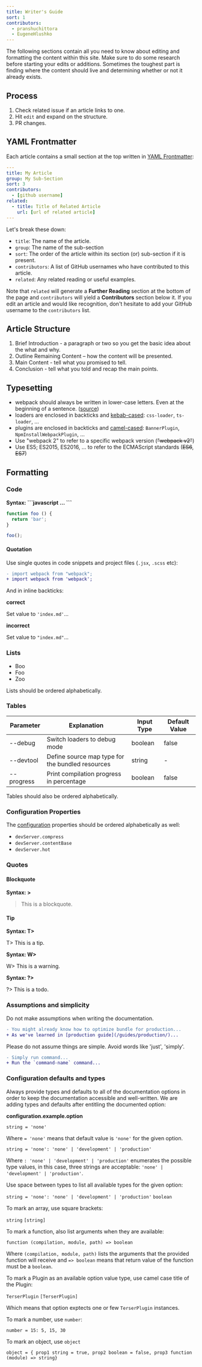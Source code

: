 ```yaml
---
title: Writer's Guide
sort: 1
contributors:
  - pranshuchittora
  - EugeneHlushko
---
```


The following sections contain all you need to know about editing and formatting the content within this site. Make sure to do some research before starting your edits or additions. Sometimes the toughest part is finding where the content should live and determining whether or not it already exists.


## Process

1. Check related issue if an article links to one.
2. Hit `edit` and expand on the structure.
3. PR changes.


## YAML Frontmatter

Each article contains a small section at the top written in [YAML Frontmatter](https://jekyllrb.com/docs/frontmatter/):

``` yaml
---
title: My Article
group: My Sub-Section
sort: 3
contributors:
  - [github username]
related:
  - title: Title of Related Article
    url: [url of related article]
---
```

Let's break these down:

- `title`: The name of the article.
- `group`: The name of the sub-section
- `sort`: The order of the article within its section (or) sub-section if it is present.
- `contributors`: A list of GitHub usernames who have contributed to this article.
- `related`: Any related reading or useful examples.

Note that `related` will generate a __Further Reading__ section at the bottom of the page and `contributors` will yield a __Contributors__ section below it. If you edit an article and would like recognition, don't hesitate to add your GitHub username to the `contributors` list.


## Article Structure

1. Brief Introduction - a paragraph or two so you get the basic idea about the what and why.
2. Outline Remaining Content – how the content will be presented.
3. Main Content - tell what you promised to tell.
4. Conclusion - tell what you told and recap the main points.


## Typesetting

- webpack should always be written in lower-case letters. Even at the beginning of a sentence. ([source](https://github.com/webpack/media#name))
- loaders are enclosed in backticks and [kebab-cased](https://en.wikipedia.org/w/index.php?title=Kebab_case): `css-loader`, `ts-loader`, …
- plugins are enclosed in backticks and [camel-cased](https://en.wikipedia.org/wiki/Camel_case): `BannerPlugin`, `NpmInstallWebpackPlugin`, …
- Use "webpack 2" to refer to a specific webpack version (~~"webpack v2"~~)
- Use ES5; ES2015, ES2016, … to refer to the ECMAScript standards (~~ES6~~, ~~ES7~~)


## Formatting

### Code

__Syntax: \`\`\`javascript … \`\`\`__

```javascript
function foo () {
  return 'bar';
}

foo();
```

#### Quotation

Use single quotes in code snippets and project files (`.jsx`, `.scss` etc):


```diff
- import webpack from "webpack";
+ import webpack from 'webpack';
```


And in inline backticks:

__correct__

Set value to `'index.md'`...

__incorrect__

Set value to `"index.md"`...


### Lists

- Boo
- Foo
- Zoo

Lists should be ordered alphabetically.

### Tables

Parameter   | Explanation                                      | Input Type | Default Value
----------- | ------------------------------------------------ | ---------- |--------------
--debug     | Switch loaders to debug mode                     | boolean    | false
--devtool   | Define source map type for the bundled resources | string     | -
--progress  | Print compilation progress in percentage         | boolean    | false

Tables should also be ordered alphabetically.

### Configuration Properties

The [configuration](/configuration) properties should be ordered alphabetically as well:

- `devServer.compress`
- `devServer.contentBase`
- `devServer.hot`

### Quotes

#### Blockquote

__Syntax: \>__

> This is a blockquote.

#### Tip

__Syntax: T\>__

T> This is a tip.

__Syntax: W\>__

W> This is a warning.

__Syntax: ?\>__

?> This is a todo.

### Assumptions and simplicity

Do not make assumptions when writing the documentation.

```diff
- You might already know how to optimize bundle for production...
+ As we've learned in [production guide](/guides/production/)...
```

Please do not assume things are simple. Avoid words like 'just', 'simply'.

```diff
- Simply run command...
+ Run the `command-name` command...
```

### Configuration defaults and types

Always provide types and defaults to all of the documentation options in order to keep the documentation accessible and well-written. We are adding types and defaults after entitling the documented option:

__configuration.example.option__

`string = 'none'`

Where `= 'none'` means that default value is `'none'` for the given option.

`string = 'none': 'none' | 'development' | 'production'`

Where `: 'none' | 'development' | 'production'` enumerates the possible type values, in this case, three strings are acceptable: `'none' | 'development' | 'production'`.

Use space between types to list all available types for the given option:

`string = 'none': 'none' | 'development' | 'production'` `boolean`

To mark an array, use square brackets:

`string` `[string]`

To mark a function, also list arguments when they are available:

`function (compilation, module, path) => boolean`

Where `(compilation, module, path)` lists the arguments that the provided function will receive and `=> boolean` means that return value of the function must be a `boolean`.

To mark a Plugin as an available option value type, use camel case title of the Plugin:

`TerserPlugin` `[TerserPlugin]`

Which means that option exptects one or few `TerserPlugin` instances.

To mark a number, use `number`:

`number = 15: 5, 15, 30`

To mark an object, use `object`

`object = { prop1 string = true, prop2 boolean = false, prop3 function (module) => string}`


